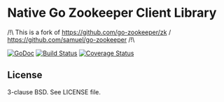 Native Go Zookeeper Client Library
===================================

/!\ This is a fork of https://github.com/go-zookeeper/zk / https://github.com/samuel/go-zookeeper /!\

[![GoDoc](https://godoc.org/github.com/Shopify/zk?status.svg)](https://godoc.org/github.com/Shopify/zk)
[![Build Status](https://img.shields.io/github/workflow/status/Shopify/zk/unittest/master)](https://github.com/Shopify/zk/actions?query=branch%3Amaster)
[![Coverage Status](https://img.shields.io/codecov/c/github/Shopify/zk/master)](https://codecov.io/gh/Shopify/zk/branch/master)

License
-------

3-clause BSD. See LICENSE file.
